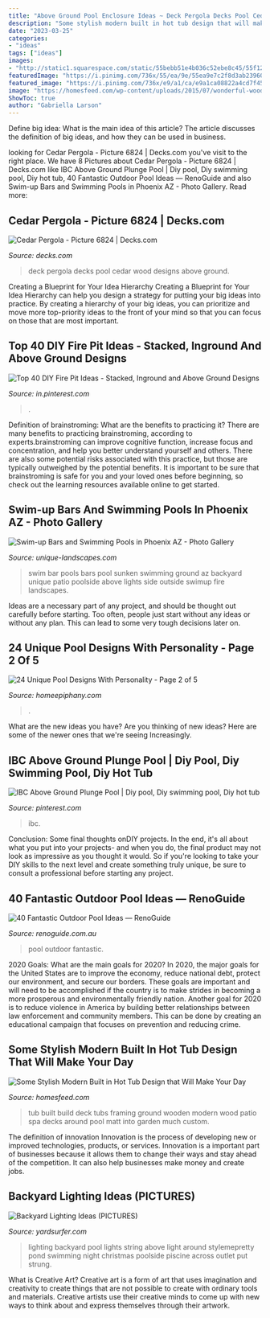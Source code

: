 ```yaml
---
title: "Above Ground Pool Enclosure Ideas ~ Deck Pergola Decks Pool Cedar Wood Designs Above Ground"
description: "Some stylish modern built in hot tub design that will make your day"
date: "2023-03-25"
categories:
- "ideas"
tags: ["ideas"]
images:
- "http://static1.squarespace.com/static/55bebb51e4b036c52ebe8c45/55f12bcee4b0c65e2113c4d0/561b41fae4b06a43988749c7/1461738224504/?format=1000w"
featuredImage: "https://i.pinimg.com/736x/55/ea/9e/55ea9e7c2f8d3ab239600238526e31d6.jpg"
featured_image: "https://i.pinimg.com/736x/e9/a1/ca/e9a1ca08822a4cd7f4592bb6ddcd4ef0.jpg"
image: "https://homesfeed.com/wp-content/uploads/2015/07/wonderful-wooden-built-in-hot-tub-design-with-white-accent-and-wooden-patio-deck-with-bamboo-fence.jpg"
ShowToc: true
author: "Gabriella Larson"
---
```



Define big idea: What is the main idea of this article?
The article discusses the definition of big ideas, and how they can be used in business.

	

		
looking for Cedar Pergola - Picture 6824 | Decks.com you've visit to the right place. We have 8 Pictures about Cedar Pergola - Picture 6824 | Decks.com like IBC Above Ground Plunge Pool | Diy pool, Diy swimming pool, Diy hot tub, 40 Fantastic Outdoor Pool Ideas — RenoGuide and also Swim-up Bars and Swimming Pools in Phoenix AZ - Photo Gallery. Read more:
		
    
## Cedar Pergola - Picture 6824 | Decks.com

<img loading=lazy src="https://www.decks.com/media/xfnll4ar/17030721132698.jpg?quality=80" onerror="this.onerror=null;this.src='https://tse4.mm.bing.net/th?id=OIP.2d5_JVHR7XyxVp6m04f9IQHaFj&amp;pid=15.1';" alt="Cedar Pergola - Picture 6824 | Decks.com">

_Source: decks.com_

>deck pergola decks pool cedar wood designs above ground. 

	

Creating a Blueprint for Your Idea Hierarchy
Creating a Blueprint for Your Idea Hierarchy can help you design a strategy for putting your big ideas into practice. By creating a hierarchy of your big ideas, you can prioritize and move more top-priority ideas to the front of your mind so that you can focus on those that are most important.

    
## Top 40 DIY Fire Pit Ideas - Stacked, Inground And Above Ground Designs

<img loading=lazy src="https://i.pinimg.com/736x/e9/a1/ca/e9a1ca08822a4cd7f4592bb6ddcd4ef0.jpg" onerror="this.onerror=null;this.src='https://tse3.mm.bing.net/th?id=OIP.fXy83RwfW0j53NyWfVyCoQHaJ3&amp;pid=15.1';" alt="Top 40 DIY Fire Pit Ideas - Stacked, Inground and Above Ground Designs">

_Source: in.pinterest.com_

>. 

	

Definition of brainstroming: What are the benefits to practicing it?
There are many benefits to practicing brainstroming, according to experts.brainstroming can improve cognitive function, increase focus and concentration, and help you better understand yourself and others. There are also some potential risks associated with this practice, but those are typically outweighed by the potential benefits. It is important to be sure that brainstroming is safe for you and your loved ones before beginning, so check out the learning resources available online to get started.

    
## Swim-up Bars And Swimming Pools In Phoenix AZ - Photo Gallery

<img loading=lazy src="http://www.unique-landscapes.com/gallery/photos/large/swim_up_bars/swimup-pool-bar-23.jpg" onerror="this.onerror=null;this.src='https://tse3.mm.bing.net/th?id=OIP.x86Yj9sQiIpfEfqNf3k4HgHaE8&amp;pid=15.1';" alt="Swim-up Bars and Swimming Pools in Phoenix AZ - Photo Gallery">

_Source: unique-landscapes.com_

>swim bar pools bars pool sunken swimming ground az backyard unique patio poolside above lights side outside swimup fire landscapes. 

	

Ideas are a necessary part of any project, and should be thought out carefully before starting. Too often, people just start without any ideas or without any plan. This can lead to some very tough decisions later on.

    
## 24 Unique Pool Designs With Personality - Page 2 Of 5

<img loading=lazy src="https://homeepiphany.com/wp-content/uploads/2015/06/24-Unique-Pool-Designs-With-Personality-7.jpg" onerror="this.onerror=null;this.src='https://tse2.mm.bing.net/th?id=OIP.3Hb_t81pHjtiq2bwQy_E3QHaE7&amp;pid=15.1';" alt="24 Unique Pool Designs With Personality - Page 2 of 5">

_Source: homeepiphany.com_

>. 

	

What are the new ideas you have?
Are you thinking of new ideas? Here are some of the newer ones that we're seeing Increasingly.

    
## IBC Above Ground Plunge Pool | Diy Pool, Diy Swimming Pool, Diy Hot Tub

<img loading=lazy src="https://i.pinimg.com/736x/55/ea/9e/55ea9e7c2f8d3ab239600238526e31d6.jpg" onerror="this.onerror=null;this.src='https://tse1.mm.bing.net/th?id=OIP.LkYVlXeGqmNS-6WsARMKkwHaHa&amp;pid=15.1';" alt="IBC Above Ground Plunge Pool | Diy pool, Diy swimming pool, Diy hot tub">

_Source: pinterest.com_

>ibc. 

	

Conclusion: Some final thoughts onDIY projects.
In the end, it's all about what you put into your projects- and when you do, the final product may not look as impressive as you thought it would. So if you're looking to take your DIY skills to the next level and create something truly unique, be sure to consult a professional before starting any project.

    
## 40 Fantastic Outdoor Pool Ideas — RenoGuide

<img loading=lazy src="http://static1.squarespace.com/static/55bebb51e4b036c52ebe8c45/55f12bcee4b0c65e2113c4d0/561b41fae4b06a43988749c7/1461738224504/?format=1000w" onerror="this.onerror=null;this.src='https://tse4.mm.bing.net/th?id=OIP.ZNbvH9U-XW_f3eUN0HsuNwHaE6&amp;pid=15.1';" alt="40 Fantastic Outdoor Pool Ideas — RenoGuide">

_Source: renoguide.com.au_

>pool outdoor fantastic. 

	

2020 Goals: What are the main goals for 2020?
In 2020, the major goals for the United States are to improve the economy, reduce national debt, protect our environment, and secure our borders. These goals are important and will need to be accomplished if the country is to make strides in becoming a more prosperous and environmentally friendly nation. Another goal for 2020 is to reduce violence in America by building better relationships between law enforcement and community members. This can be done by creating an educational campaign that focuses on prevention and reducing crime.

    
## Some Stylish Modern Built In Hot Tub Design That Will Make Your Day

<img loading=lazy src="https://homesfeed.com/wp-content/uploads/2015/07/wonderful-wooden-built-in-hot-tub-design-with-white-accent-and-wooden-patio-deck-with-bamboo-fence.jpg" onerror="this.onerror=null;this.src='https://tse1.mm.bing.net/th?id=OIP.gjfHpzN0j4OK9RrqZBO1CAHaFj&amp;pid=15.1';" alt="Some Stylish Modern Built in Hot Tub Design that Will Make Your Day">

_Source: homesfeed.com_

>tub built build deck tubs framing ground wooden modern wood patio spa decks around pool matt into garden much custom. 

	

The definition of innovation
Innovation is the process of developing new or improved technologies, products, or services. Innovation is a important part of businesses because it allows them to change their ways and stay ahead of the competition. It can also help businesses make money and create jobs.

    
## Backyard Lighting Ideas (PICTURES)

<img loading=lazy src="http://yardsurfer.com/wp-content/uploads/2015/10/Pool-lighting-backyard-ideas-2.jpg" onerror="this.onerror=null;this.src='https://tse1.mm.bing.net/th?id=OIP.o69ryKzC4_rN6JBF9di4GwAAAA&amp;pid=15.1';" alt="Backyard Lighting Ideas (PICTURES)">

_Source: yardsurfer.com_

>lighting backyard pool lights string above light around stylemepretty pond swimming night christmas poolside piscine across outlet put strung. 

	

What is Creative Art?
Creative art is a form of art that uses imagination and creativity to create things that are not possible to create with ordinary tools and materials. Creative artists use their creative minds to come up with new ways to think about and express themselves through their artwork.

